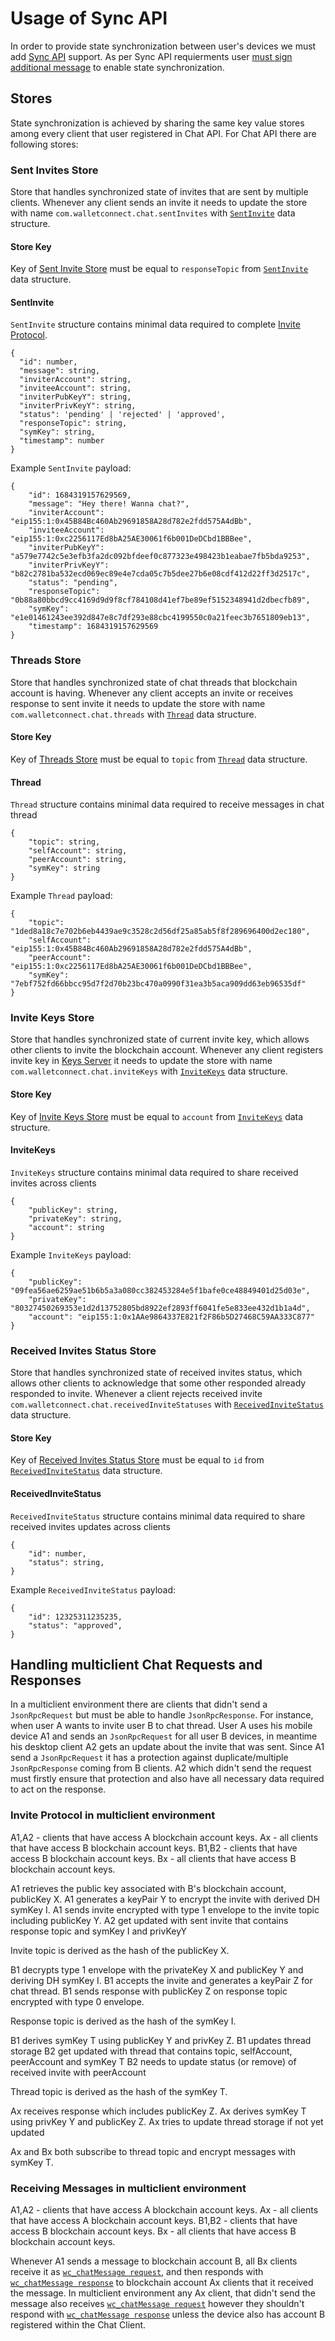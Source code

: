 # Usage of Sync API

In order to provide state synchronization between user's devices we must add [Sync API](../core/sync/readme.md) support. As per Sync API requierments user [must sign additional message](../core/sync/sync-protocol.md#generating-a-message-to-sign) to enable state synchronization. 

## Stores 

State synchronization is achieved by sharing the same key value stores among every client that user registered in Chat API. For Chat API there are following stores:

### Sent Invites Store

Store that handles synchronized state of invites that are sent by multiple clients. Whenever any client sends an invite it needs to update the store with name `com.walletconnect.chat.sentInvites` with [`SentInvite`](#sentinvite) data structure. 

#### Store Key
Key of [Sent Invite Store](#sent-invites-store) must be equal to `responseTopic` from [`SentInvite`](#sentinvite) data structure. 

#### SentInvite 

`SentInvite` structure contains minimal data required to complete [Invite Protocol](./chat-invite.md#invite-protocol). 

```jsonc
{
  "id": number,
  "message": string, 
  "inviterAccount": string,
  "inviteeAccount": string,
  "inviterPubKeyY": string,
  "inviterPrivKeyY": string,
  "status": 'pending' | 'rejected' | 'approved',
  "responseTopic": string,
  "symKey": string,
  "timestamp": number
}
```

Example `SentInvite` payload:

```jsonc
{
    "id": 1684319157629569,
    "message": "Hey there! Wanna chat?",
    "inviterAccount": "eip155:1:0x45B84Bc460Ab29691858A28d782e2fdd575A4dBb",
    "inviteeAccount": "eip155:1:0xc2256117Ed8bA25AE30061f6b001DeDCbd1BBBee",
    "inviterPubKeyY": "a579e7742c5e3efb3fa2dc092bfdeef0c877323e498423b1eabae7fb5bda9253",
    "inviterPrivKeyY": "b82c2781ba532ecd069ec89e4e7cda05c7b5dee27b6e08cdf412d22ff3d2517c",
    "status": "pending",
    "responseTopic": "0b88a80bbcd9cc4169d9d9f8cf784108d41ef7be89ef5152348941d2dbecfb89",
    "symKey": "e1e01461243ee392d847e8c7df293e88cbc4199550c0a21feec3b7651809eb13",
    "timestamp": 1684319157629569
}
```

### Threads Store

Store that handles synchronized state of chat threads that blockchain account is having. Whenever any client accepts an invite or receives response to sent invite it needs to update the store with name `com.walletconnect.chat.threads` with [`Thread`](#thread) data structure.


#### Store Key
Key of [Threads Store](#threads-store) must be equal to `topic` from [`Thread`](#thread) data structure. 

#### Thread 

`Thread` structure contains minimal data required to receive messages in chat thread

```jsonc
{
    "topic": string,
    "selfAccount": string,
    "peerAccount": string,
    "symKey": string
}
```

Example `Thread` payload:

```jsonc
{
    "topic": "1ded8a18c7e702b6eb4439ae9c3528c2d56df25a85ab5f8f289696400d2ec180",
    "selfAccount": "eip155:1:0x45B84Bc460Ab29691858A28d782e2fdd575A4dBb",
    "peerAccount": "eip155:1:0xc2256117Ed8bA25AE30061f6b001DeDCbd1BBBee",
    "symKey": "7ebf752fd66bbcc95d7f2d70b23bc470a0990f31ea3b5aca909dd63eb96535df"
}
```

### Invite Keys Store

Store that handles synchronized state of current invite key, which allows other clients to invite the blockchain account. Whenever any client registers invite key in [Keys Server](../../servers/keys/readme.md) it needs to update the store with name `com.walletconnect.chat.inviteKeys` with [`InviteKeys`](#InviteKeys) data structure.


#### Store Key
Key of [Invite Keys Store](#invite-keys-store) must be equal to `account` from [`InviteKeys`](#invitekeys) data structure. 

#### InviteKeys

`InviteKeys` structure contains minimal data required to share received invites across clients


```jsonc
{
    "publicKey": string,
    "privateKey": string,
    "account": string
}
```

Example `InviteKeys` payload:

```jsonc
{
    "publicKey": "09fea56ae6259ae51b6b5a3a080cc382453284e5f1bafe0ce48849401d25d03e",
    "privateKey": "80327450269353e1d2d13752805bd8922ef2893ff6041fe5e833ee432d1b1a4d",
    "account": "eip155:1:0x1AAe9864337E821f2F86b5D27468C59AA333C877"
}
```


### Received Invites Status Store

Store that handles synchronized state of received invites status, which allows other clients to acknowledge that some other responded already responded to invite. Whenever a client rejects received invite `com.walletconnect.chat.receivedInviteStatuses` with [`ReceivedInviteStatus`](#ReceivedInviteStatus) data structure.


#### Store Key
Key of [Received Invites Status Store](#received-invites-status-store) must be equal to `id` from [`ReceivedInviteStatus`](#receivedinvitestatus) data structure. 

#### ReceivedInviteStatus

`ReceivedInviteStatus` structure contains minimal data required to share received invites updates across clients

```jsonc
{
    "id": number,
    "status": string,
}
```

Example `ReceivedInviteStatus` payload:

```jsonc
{
    "id": 12325311235235,
    "status": "approved",
}
```

## Handling multiclient Chat Requests and Responses

In a multiclient environment there are clients that didn't send a `JsonRpcRequest` but must be able to handle `JsonRpcResponse`. For instance, when user A wants to invite user B to chat thread. User A uses his mobile device A1 and sends an `JsonRpcRequest` for all user B devices, in meantime his desktop client A2 gets an update about the invite that was sent. Since A1 send a `JsonRpcRequest` it has a protection against duplicate/multiple `JsonRpcResponse` coming from B clients. A2 which didn't send the request must firstly ensure that protection and also have all necessary data required to act on the response.


### Invite Protocol in multiclient environment


A1,A2 - clients that have access A blockchain account keys.
Ax - all clients that have access B blockchain account keys. 
B1,B2 - clients that have access B blockchain account keys. 
Bx - all clients that have access B blockchain account keys. 

A1 retrieves the public key associated with B's blockchain account, publicKey X.
A1 generates a keyPair Y to encrypt the invite with derived DH symKey I.
A1 sends invite encrypted with type 1 envelope to the invite topic including publicKey Y.
A2 get updated with sent invite that contains response topic and symKey I and privKeyY

Invite topic is derived as the hash of the publicKey X.

B1 decrypts type 1 envelope with the privateKey X and publicKey Y and deriving DH symKey I.
B1 accepts the invite and generates a keyPair Z for chat thread.
B1 sends response with publicKey Z on response topic encrypted with type 0 envelope.

Response topic is derived as the hash of the symKey I.

B1 derives symKey T using publicKey Y and privKey Z.
B1 updates thread storage
B2 get updated with thread that contains topic, selfAccount, peerAccount and symKey T
B2 needs to update status (or remove) of received invite with peerAccount

Thread topic is derived as the hash of the symKey T.

Ax receives response which includes publicKey Z.
Ax derives symKey T using privKey Y and publicKey Z.
Ax tries to update thread storage if not yet updated

Ax and Bx both subscribe to thread topic and encrypt messages with symKey T.

### Receiving Messages in multiclient environment

A1,A2 - clients that have access A blockchain account keys.
Ax - all clients that have access A blockchain account keys. 
B1,B2 - clients that have access B blockchain account keys. 
Bx - all clients that have access B blockchain account keys.

Whenever A1 sends a message to blockchain account B, all Bx clients receive it as [`wc_chatMessage request`](./rpc-methods.md#wc_chatmessage), and then responds with [`wc_chatMessage response`](./rpc-methods.md#wc_chatmessage) to blockchain account Ax clients that it received the message. In multiclient environment any Ax client, that didn't send the message also receives [`wc_chatMessage request`](./rpc-methods.md#wc_chatmessage) however they shouldn't respond with [`wc_chatMessage response`](./rpc-methods.md#wc_chatmessage) unless the device also has account B registered within the Chat Client.
